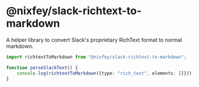# @nixfey/slack-richtext-to-markdown

A helper library to convert Slack's proprietary RichText format to normal markdown.

```ts
import richtextToMarkdown from "@nixfey/slack-richtext-to-markdown";

function parseSlackText() {
    console.log(richtextToMarkdown({type: "rich_text", elements: []}));
}
```